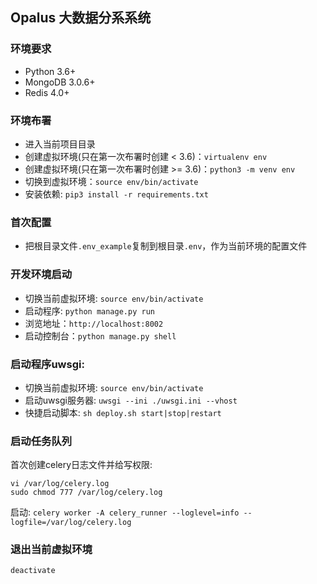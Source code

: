 ## Opalus 大数据分系系统

### 环境要求
- Python 3.6+
- MongoDB 3.0.6+
- Redis 4.0+


### 环境布署
- 进入当前项目目录  
- 创建虚拟环境(只在第一次布署时创建 < 3.6)：```virtualenv env```  
- 创建虚拟环境(只在第一次布署时创建 >= 3.6)：```python3 -m venv env``` 
- 切换到虚拟环境：```source env/bin/activate```  
- 安装依赖: ```pip3 install -r requirements.txt```   

### 首次配置
- 把根目录文件```.env_example```复制到根目录```.env```，作为当前环境的配置文件  

### 开发环境启动
- 切换当前虚拟环境: ```source env/bin/activate``` 
- 启动程序: ``` python manage.py run ```  
- 浏览地址：``` http://localhost:8002 ```  
- 启动控制台：``` python manage.py shell ```  

### 启动程序uwsgi:
- 切换当前虚拟环境: ```source env/bin/activate```  
- 启动uwsgi服务器: ```uwsgi --ini ./uwsgi.ini --vhost```  
- 快捷启动脚本: ```sh deploy.sh start|stop|restart```  

### 启动任务队列
首次创建celery日志文件并给写权限:
```
vi /var/log/celery.log  
sudo chmod 777 /var/log/celery.log
```
启动: ```celery worker -A celery_runner --loglevel=info --logfile=/var/log/celery.log```

### 退出当前虚拟环境
```
deactivate
``` 


